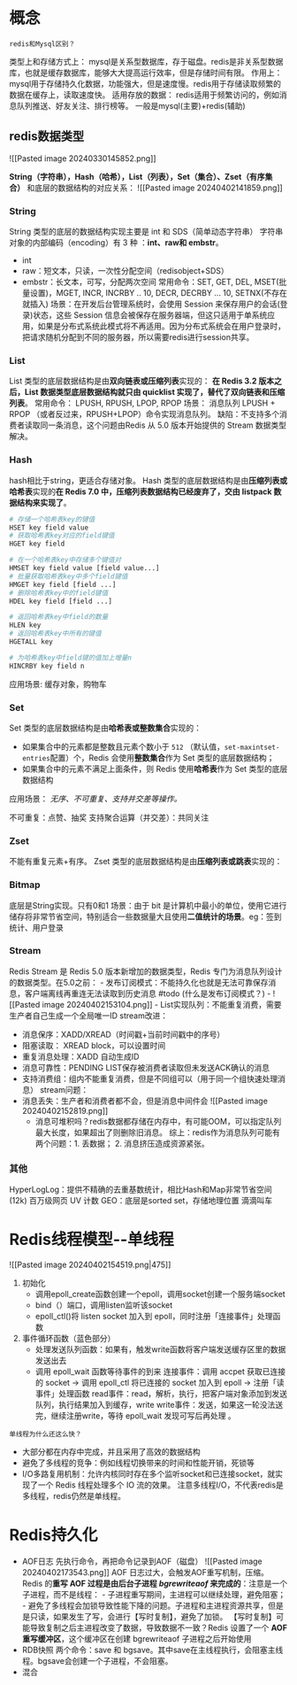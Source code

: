 # 概念
```ad-question
redis和Mysql区别？
```

类型上和存储方式上：
mysql是关系型数据库，存于磁盘。redis是非关系型数据库，也就是缓存数据库，能够大大提高运行效率，但是存储时间有限。
作用上：
mysql用于存储持久化数据，功能强大，但是速度慢。redis用于存储读取频繁的数据在缓存上，读取速度快。
适用存放的数据：
redis适用于频繁访问的，例如消息队列推送、好友关注、排行榜等。
一般是mysql(主要)+redis(辅助)

## redis数据类型


![[Pasted image 20240330145852.png]]


**String（字符串），Hash（哈希），List（列表），Set（集合）、Zset（有序集合）**
和底层的数据结构的对应关系：
![[Pasted image 20240402141859.png]]

### String
String 类型的底层的数据结构实现主要是 int 和 SDS（简单动态字符串）
字符串对象的内部编码（encoding）有 3 种 ：**int、raw和 embstr**。
- int
- raw：短文本，只读，一次性分配空间（redisobject+SDS）
- embstr：长文本，可写，分配两次空间
	常用命令：SET, GET, DEL, MSET(批量设置)，MGET, INCR,  INCRBY .. 10, DECR, DECRBY ... 10, SETNX(不存在就插入)
场景：在开发后台管理系统时，会使用 Session 来保存用户的会话(登录)状态，这些 Session 信息会被保存在服务器端，但这只适用于单系统应用，如果是分布式系统此模式将不再适用。因为分布式系统会在用户登录时，把请求随机分配到不同的服务器，所以需要redis进行session共享。

### List
List 类型的底层数据结构是由**双向链表或压缩列表**实现的：
**在 Redis 3.2 版本之后，List 数据类型底层数据结构就只由 quicklist 实现了，替代了双向链表和压缩列表**。
常用命令：
LPUSH, RPUSH, LPOP, RPOP
场景：
消息队列 LPUSH + RPOP （或者反过来，RPUSH+LPOP）命令实现消息队列。
缺陷：不支持多个消费者读取同一条消息，这个问题由Redis 从 5.0 版本开始提供的 Stream 数据类型解决。

### Hash
hash相比于string，更适合存储对象。
Hash 类型的底层数据结构是由**压缩列表或哈希表**实现的**在 Redis 7.0 中，压缩列表数据结构已经废弃了，交由 listpack 数据结构来实现了**。
```python
# 存储一个哈希表key的键值
HSET key field value   
# 获取哈希表key对应的field键值
HGET key field

# 在一个哈希表key中存储多个键值对
HMSET key field value [field value...] 
# 批量获取哈希表key中多个field键值
HMGET key field [field ...]       
# 删除哈希表key中的field键值
HDEL key field [field ...]    

# 返回哈希表key中field的数量
HLEN key       
# 返回哈希表key中所有的键值
HGETALL key 

# 为哈希表key中field键的值加上增量n
HINCRBY key field n        
```

应用场景:
缓存对象，购物车

### Set
Set 类型的底层数据结构是由**哈希表或整数集合**实现的：

- 如果集合中的元素都是整数且元素个数小于 `512` （默认值，`set-maxintset-entries`配置）个，Redis 会使用**整数集合**作为 Set 类型的底层数据结构；
- 如果集合中的元素不满足上面条件，则 Redis 使用**哈希表**作为 Set 类型的底层数据结构

应用场景：
*无序、不可重复、支持并交差等操作。*

不可重复：点赞、抽奖
支持聚合运算（并交差）：共同关注


### Zset

不能有重复元素+有序。
Zset 类型的底层数据结构是由**压缩列表或跳表**实现的：


### Bitmap

底层是String实现。只有0和1
场景：由于 bit 是计算机中最小的单位，使用它进行储存将非常节省空间，特别适合一些数据量大且使用**二值统计的场景**。eg：签到统计、用户登录

### Stream

Redis Stream 是 Redis 5.0 版本新增加的数据类型，Redis 专门为消息队列设计的数据类型。在5.0之前：
	- 发布订阅模式：不能持久化也就是无法可靠保存消息，客户端离线再重连无法读取到历史消息 #todo (什么是发布订阅模式？)
		- ![[Pasted image 20240402153104.png]]
	- List实现队列：不能重复消费，需要生产者自己生成一个全局唯一ID
stream改进：
- 消息保序：XADD/XREAD（时间戳+当前时间戳中的序号）
- 阻塞读取： XREAD block，可以设置时间
- 重复消息处理：XADD 自动生成ID
- 消息可靠性：PENDING LIST保存被消费者读取但未发送ACK确认的消息
- 支持消费组：组内不能重复消费，但是不同组可以（用于同一个组快速处理消息）
stream问题：
- 消息丢失：生产者和消费者都不会，但是消息中间件会
  ![[Pasted image 20240402152819.png]]
  - 消息可堆积吗？redis数据都存储在内存中，有可能OOM，可以指定队列最大长度，如果超出了则删除旧消息。
综上：redis作为消息队列可能有两个问题：1. 丢数据； 2. 消息挤压造成资源紧张。


### 其他
HyperLogLog：提供不精确的去重基数统计，相比Hash和Map非常节省空间(12k)
	百万级网页 UV 计数
GEO：底层是sorted set，存储地理位置
	滴滴叫车

# Redis线程模型--单线程

![[Pasted image 20240402154519.png|475]]

1. 初始化
    - 调用epoll_create函数创建一个epoll，调用socket创建一个服务端socket
    - bind（）端口，调用listen监听该socket
    - epoll_ctl()将 listen socket 加入到 epoll，同时注册「连接事件」处理函数
2. 事件循环函数（蓝色部分）
	- 处理发送队列函数：如果有，触发write函数将客户端发送缓存区里的数据发送出去
	- 调用 epoll_wait 函数等待事件的到来
		  连接事件：调用 accpet 获取已连接的 socket -> 调用 epoll_ctl 将已连接的 socket 加入到 epoll -> 注册「读事件」处理函数
		  read事件：read，解析，执行，把客户端对象添加到发送队列，执行结果加入到缓存，write
		  write事件：发送，如果这一轮没法送完，继续注册write，等待 epoll_wait 发现可写后再处理 。

```ad-question
单线程为什么还这么快？
```
- 大部分都在内存中完成，并且采用了高效的数据结构
- 避免了多线程的竞争：例如线程切换带来的时间和性能开销，死锁等
- I/O多路复用机制：允许内核同时存在多个监听socket和已连接socket，就实现了一个 Redis 线程处理多个 IO 流的效果。
注意多线程I/O，不代表redis是多线程，redis仍然是单线程。

# Redis持久化
- AOF日志
  先执行命令，再把命令记录到AOF（磁盘）
  ![[Pasted image 20240402173543.png]]
  AOF 日志过大，会触发AOF重写机制，压缩。
  Redis 的**重写 AOF 过程是由后台子进程 _bgrewriteaof_ 来完成的**：注意是一个子进程，而不是线程： - 子进程重写期间，主进程可以继续处理，避免阻塞； - 避免了多线程会加锁导致性能下降的问题。子进程和主进程资源共享，但是是只读，如果发生了写，会进行【写时复制】，避免了加锁。
  【写时复制】可能导致复制之后主进程改变了数据，导致数据不一致？Redis 设置了一个 **AOF 重写缓冲区**，这个缓冲区在创建 bgrewriteaof 子进程之后开始使用
- RDB快照
  两个命令：save 和 bgsave。其中save在主线程执行，会阻塞主线程。bgsave会创建一个子进程，不会阻塞。
- 混合